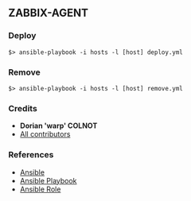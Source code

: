 ## ZABBIX-AGENT

### Deploy
`$> ansible-playbook -i hosts -l [host] deploy.yml`

### Remove

`$> ansible-playbook -i hosts -l [host] remove.yml`

### Credits

* **Dorian 'warp' COLNOT**
* [All contributors](https://github.com/w4rppy/zabbix-agent-playbook/cactilize/graphs/contributors)

### References

- [Ansible](http://www.ansibleworks.com)
- [Ansible Playbook](http://docs.ansible.com/playbooks.html)
- [Ansible Role](http://docs.ansible.com/playbooks_roles.html)
